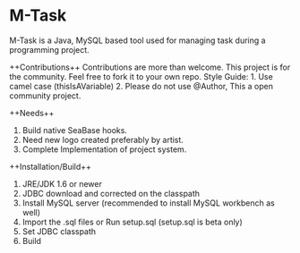 # M-Task
M-Task is a Java, MySQL based tool used for managing task during a programming project. 

++Contributions++
Contributions are more than welcome. This project is for the community. Feel free to fork it to your own repo.
  Style Guide:
    1. Use camel case (thisIsAVariable)
    2. Please do not use @Author, This a open community project. 

++Needs++
  1. Build native SeaBase hooks.
  2. Need new logo created preferably by artist.
  3. Complete Implementation of project system. 

++Installation/Build++
  1. JRE/JDK 1.6 or newer
  2. JDBC download and corrected on the classpath
  3. Install MySQL server (recommended to install MySQL workbench as well)
  4. Import the .sql files or Run setup.sql (setup.sql is beta only)
  5. Set JDBC classpath
  6. Build
